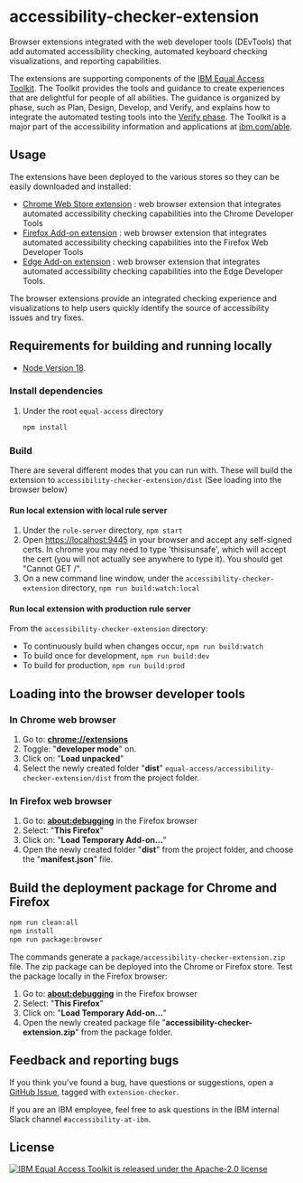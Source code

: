 # accessibility-checker-extension

Browser extensions integrated with the web developer tools (DEvTools) that add automated accessibility checking, automated keyboard checking visualizations, and reporting capabilities.

The extensions are supporting components of the [IBM Equal Access Toolkit](https://ibm.com/able/toolkit).
The Toolkit provides the tools and guidance to create experiences that are delightful for people of all abilities.
The guidance is organized by phase, such as Plan, Design, Develop, and Verify, and explains how to integrate the automated testing tools into the [Verify phase](https://www.ibm.com/able/toolkit/verify/overview).
The Toolkit is a major part of the accessibility information and applications at [ibm.com/able](https://ibm.com/able/).

## Usage

The extensions have been deployed to the various stores so they can be easily downloaded and installed:

* [Chrome Web Store extension](https://chrome.google.com/webstore/detail/ibm-equal-access-accessib/lkcagbfjnkomcinoddgooolagloogehp) : web browser extension that integrates automated accessibility checking capabilities into the Chrome Developer Tools
* [Firefox Add-on extension](https://addons.mozilla.org/en-US/firefox/addon/accessibility-checker/) : web browser extension that integrates automated accessibility checking capabilities into the Firefox Web Developer Tools
* [Edge Add-on extension](https://microsoftedge.microsoft.com/addons/detail/ibm-equal-access-accessib/ompccpejakabkmfepbijnagedbdfldka) : web browser extension that integrates automated accessibility checking capabilities into the Edge Developer Tools.

The browser extensions provide an integrated checking experience and visualizations to help users quickly identify the source of accessibility issues and try fixes.

## Requirements for building and running locally

* [Node Version 18](https://nodejs.org/en/download/).

### Install dependencies

1. Under the root `equal-access` directory

    ```bash
    npm install
    ```

### Build

There are several different modes that you can run with. These will build the extension to `accessibility-checker-extension/dist` (See loading into the browser below)

#### Run local extension with local rule server

1. Under the `rule-server` directory, `npm start`
2. Open [https://localhost:9445](https://localhost:9445) in your browser and accept any self-signed certs. In chrome you may need to type 'thisisunsafe', which will accept the cert (you will not actually see anywhere to type it). You should get "Cannot GET /".
3. On a new command line window, under the `accessibility-checker-extension` directory, `npm run build:watch:local`

#### Run local extension with production rule server

From the `accessibility-checker-extension` directory:

* To continuously build when changes occur, `npm run build:watch`
* To build once for development, `npm run build:dev`
* To build for production, `npm run build:prod`

## Loading into the browser developer tools

### In Chrome web browser

1. Go to: [**chrome://extensions**](chrome://extensions)
2. Toggle: "**developer mode**" on.
3. Click on: "**Load unpacked**"
4. Select the newly created folder "**dist**" ```equal-access/accessibility-checker-extension/dist``` from the project folder.

### In Firefox web browser

1. Go to: [**about:debugging**](about:debugging) in the Firefox browser
2. Select: "**This Firefox**"
3. Click on: "**Load Temporary Add-on…**"
4. Open the newly created folder "**dist**" from the project folder, and choose the "**manifest.json**" file.

## Build the deployment package for Chrome and Firefox

```bash
npm run clean:all
npm install
npm run package:browser
```

The commands generate a `package/accessibility-checker-extension.zip` file. The zip package can be deployed into the Chrome or Firefox store. Test the package locally in the Firefox browser:

1. Go to: [**about:debugging**](about:debugging) in the Firefox browser
2. Select: "**This Firefox**"
3. Click on: "**Load Temporary Add-on…**"
4. Open the newly created package file "**accessibility-checker-extension.zip**" from the package folder.  

## Feedback and reporting bugs

If you think you've found a bug, have questions or suggestions, open a [GitHub Issue](https://github.com/IBMa/equal-access/issues?q=is%3Aopen+is%3Aissue+label%3Aextension-checker), tagged with `extension-checker`.

If you are an IBM employee, feel free to ask questions in the IBM internal Slack channel `#accessibility-at-ibm`.

## License

[![IBM Equal Access Toolkit is released under the Apache-2.0 license](https://img.shields.io/badge/license-Apache--2.0-blue.svg)](./LICENSE)
